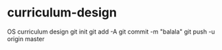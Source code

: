 # curriculum-design
OS curriculum design
git init
git add -A
git commit -m "balala"
git push -u origin master
